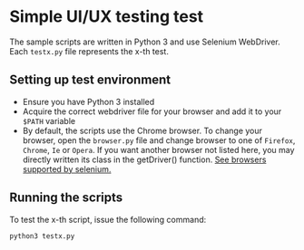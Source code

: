 # Simple UI/UX testing test

The sample scripts are written in Python 3 and use Selenium WebDriver. Each `testx.py` file represents the x-th test.

## Setting up test environment
- Ensure you have Python 3 installed
- Acquire the correct webdriver file for your browser and add it to your `$PATH` variable
- By default, the scripts use the Chrome browser. To change your browser, open the `browser.py` file and change browser to one of `Firefox`, `Chrome`, `Ie` or `Opera`. If you want another browser not listed here, you may directly written its class in the getDriver() function. [See browsers supported by selenium.](https://selenium-python.readthedocs.io/api.html)

## Running the scripts
To test the x-th script, issue the following command:

```bash
python3 testx.py
```

